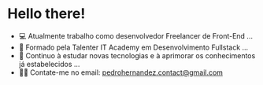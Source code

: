 # Hello there!

- 💻 Atualmente trabalho como desenvolvedor Freelancer de Front-End ...
- 📜 Formado pela Talenter IT Academy em Desenvolvimento Fullstack ...
- 📕 Continuo à estudar novas tecnologias e à aprimorar os conhecimentos já estabelecidos ...
- 🐱‍🏍 Contate-me no email: pedrohernandez.contact@gmail.com
